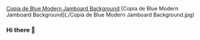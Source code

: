 [Copia de Blue Modern Jamboard Background](https://user-images.githubusercontent.com/124639827/236576225-b1f5378a-f69b-465c-b371-c4653eed3f10.jpg)
[Copia de Blue Modern Jamboard Background](./Copia de Blue Modern Jamboard Background.jpg)

### Hi there 👋

<!--
**NatSama2/NatSama2** is a ✨ _special_ ✨ repository because its `README.md` (this file) appears on your GitHub profile.

Here are some ideas to get you started:

- 🔭 I’m currently working on ...
- 🌱 I’m currently learning ...
- 👯 I’m looking to collaborate on ...
- 🤔 I’m looking for help with ...
- 💬 Ask me about ...
- 📫 How to reach me: ...
- 😄 Pronouns: ...
- ⚡ Fun fact: ...
-->
